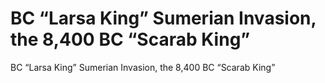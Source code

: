 # BC “Larsa King” Sumerian Invasion, the 8,400 BC “Scarab King”

BC “Larsa King” Sumerian Invasion, the 8,400 BC “Scarab King”